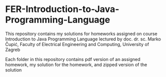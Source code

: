 # FER-Introduction-to-Java-Programming-Language
This repository contains my solutions for homeworks assigned on course Introduction to Java Programming Language lectured by doc. dr. sc. Marko Čupić, Faculty of Electrical Engineering and Computing, University of Zagreb

Each folder in this repository contains pdf version of an assigned homework, my solution for the homework, and zipped version of the solution
